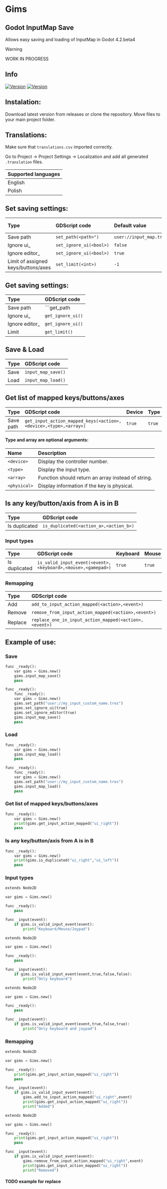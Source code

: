 # Gims
## Godot InputMap Save
Allows easy saving and loading of InputMap in Godot 4.2.beta4

> [!WARNING]
> WORK IN PROGRESS

## Info
[![Version](https://img.shields.io/badge/0.1-Plugin_version-orange.svg)](https://github.com/Mateusz-Dera/Gims)
[![Version](https://img.shields.io/badge/4.2.beta4-Godot_version-blue.svg)](https://github.com/Mateusz-Dera/Gims)

## Instalation:
Download latest version from releases or clone the repository. Move files to your main project folder.

## Translations:
Make sure that `translations.csv` imported correctly.

Go to Project → Project Settings → Localization and add all generated `.translation` files.

|Supported languages|
|:---|
|English|
|Polish|

## Set saving settings:
|Type|GDScript code|Default value|Additional informations|
|:---|:---|:---|:---|
|Save path|```set_path(<path>")```|```user://input_map.tres```||
|Ignore ui_|```set_ignore_ui(<bool>)```|```false```||
|Ignore editor_|```set_ignore_ui(<bool>)```|```true```||
|Limit of assigned keys/buttons/axes|```set_limit(<int>)```|```-1```|-1 = unlimited|

## Get saving settings:
|Type|GDScript code|
|:---|:---|
|Save path|```get_path
|Ignore ui_|```get_ignore_ui()```|
|Ignore editor_|```get_ignore_ui()```|
|Limit|```get_limit()```|

## Save & Load
|Type|GDScript code|
|:---|:---|
|Save|```input_map_save()```|
|Load|```input_map_load()```|

## Get list of mapped keys/buttons/axes
|Type|GDScript code|Device|Type|Array|Physical|
|:---|:---|:---|:---|:---|:---|
|Save path|```get_input_action_mapped_keys(<action>,<device>,<type>,<array>)```|```true```|```true```|```true```|```true```|

#### Type and array are optional arguments: 
|Name|Description|
|:---|:---|
|```<device>```|Display the controller number.| 
|```<type>```|Display the input type.|
|```<array>```|Function should return an array instead of string.|
|```<physical>```|Display information if the key is physical.|

## Is any key/button/axis from A is in B
|Type|GDScript code|
|:---|:---|
|Is duplicated|```is_duplicated(<action_a>,<action_b>)```|

### Input types
|Type|GDScript code|Keyboard|Mouse|Gamepad|
|:---|:---|:---|:---|:---|
|Is duplicated|```is_valid_input_event(<event>,<keyboard>,<mouse>,<gamepad>)```|```true```|```true```|```true```|

### Remapping
|Type|GDScript code|
|:---|:---|
|Add|```add_to_input_action_mapped(<action>,<event>)```|
|Remove|```remove_from_input_action_mapped(<action>,<event>)```|
|Replace|```replace_one_in_input_action_mapped(<action>,<event>)```|

## Example of use:
### Save
```python
func _ready():
	var gims = Gims.new()
	gims.input_map_save()
	pass
```

```python
func _ready():
	func _ready():
	var gims = Gims.new()
	gims.set_path("user://my_input_custom_name.tres")
	gims.set_ignore_ui(true)
	gims.set_ignore_editor(true)
	gims.input_map_save()
	pass
```

### Load
```python
func _ready():
	var gims = Gims.new()
	gims.input_map_load()
	pass
```

```python
func _ready():
	func _ready():
	var gims = Gims.new()
	gims.set_path("user://my_input_custom_name.tres")
	gims.input_map_load()
	pass
```

### Get list of mapped keys/buttons/axes
```python
func _ready():
	var gims = Gims.new()
	print(gims.get_input_action_mapped("ui_right"))
	pass
```

### Is any key/button/axis from A is in B
```python
func _ready():
	var gims = Gims.new()
	print(gims.is_duplicated("ui_right","ui_left"))
	pass
```

### Input types
```python
extends Node2D

var gims = Gims.new()

func _ready():
	pass

func _input(event):
	if gims.is_valid_input_event(event):
		print("Keyboard/Mouse/Joypad")
```

```python
extends Node2D

var gims = Gims.new()

func _ready():
	pass

func _input(event):
	if gims.is_valid_input_event(event,true,false,false):
		print("Only keyboard")
```
```python
extends Node2D

var gims = Gims.new()

func _ready():
	pass

func _input(event):
	if gims.is_valid_input_event(event,true,false,true):
		print("Only keyboard and joypad")
```

### Remapping
``` python
extends Node2D

var gims = Gims.new()

func _ready():
	print(gims.get_input_action_mapped("ui_right"))
	pass

func _input(event):
	if gims.is_valid_input_event(event):
		gims.add_to_input_action_mapped("ui_right",event)
		print(gims.get_input_action_mapped("ui_right"))
		print("Added")
```

``` python
extends Node2D

var gims = Gims.new()

func _ready():
	print(gims.get_input_action_mapped("ui_right"))
	pass

func _input(event):
	if gims.is_valid_input_event(event):
		gims.remove_from_input_action_mapped("ui_right",event)
		print(gims.get_input_action_mapped("ui_right"))
		print("Removed")
```

#### TODO example for replace
